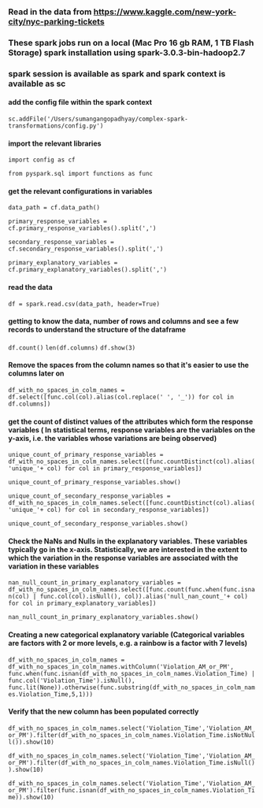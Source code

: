 ### Read in the data from https://www.kaggle.com/new-york-city/nyc-parking-tickets
### These spark jobs run on a local (Mac Pro 16 gb RAM, 1 TB Flash Storage) spark installation using spark-3.0.3-bin-hadoop2.7
### spark session is available as spark and spark context is available as sc


#### add the config file within the spark context
`sc.addFile('/Users/sumangangopadhyay/complex-spark-transformations/config.py')`

#### import the relevant libraries
`import config as cf` 

`from pyspark.sql import functions as func`

#### get the relevant configurations in variables
`data_path = cf.data_path()`

`primary_response_variables = cf.primary_response_variables().split(',')`

`secondary_response_variables = cf.secondary_response_variables().split(',')`

`primary_explanatory_variables = cf.primary_explanatory_variables().split(',')`

#### read the data
`df = spark.read.csv(data_path, header=True)`

#### getting to know the data, number of rows and columns and see a few records to understand the structure of the dataframe
`df.count()`
`len(df.columns)`
`df.show(3)`

#### Remove the spaces from the column names so that it's easier to use the columns later on
`df_with_no_spaces_in_colm_names = df.select([func.col(col).alias(col.replace(' ', '_')) for col in df.columns])`

#### get the count of distinct values of the attributes which form the response variables ( In statistical terms, response variables are the variables on the y-axis, i.e. the variables whose variations are being observed)

`unique_count_of_primary_response_variables = df_with_no_spaces_in_colm_names.select([func.countDistinct(col).alias('unique_'+ col) for col in primary_response_variables])`

`unique_count_of_primary_response_variables.show()`

`unique_count_of_secondary_response_variables = df_with_no_spaces_in_colm_names.select([func.countDistinct(col).alias('unique_'+ col) for col in secondary_response_variables])`

`unique_count_of_secondary_response_variables.show()`

#### Check the NaNs and Nulls in the explanatory variables. These variables typically go in the x-axis. Statistically, we are interested in the extent to which the variation in the response variables are associated with the variation in these variables

`nan_null_count_in_primary_explanatory_variables = df_with_no_spaces_in_colm_names.select([func.count(func.when(func.isnan(col) | func.col(col).isNull(), col)).alias('null_nan_count_'+ col) for col in primary_explanatory_variables])`

`nan_null_count_in_primary_explanatory_variables.show()`

#### Creating a new categorical explanatory variable (Categorical variables are factors with 2 or more levels, e.g. a rainbow is a factor with 7 levels)

`df_with_no_spaces_in_colm_names = df_with_no_spaces_in_colm_names.withColumn('Violation_AM_or_PM', func.when(func.isnan(df_with_no_spaces_in_colm_names.Violation_Time) | func.col('Violation_Time').isNull(), func.lit(None)).otherwise(func.substring(df_with_no_spaces_in_colm_names.Violation_Time,5,1)))`

#### Verify that the new column has been populated correctly

`df_with_no_spaces_in_colm_names.select('Violation_Time','Violation_AM_or_PM').filter(df_with_no_spaces_in_colm_names.Violation_Time.isNotNull()).show(10)`

`df_with_no_spaces_in_colm_names.select('Violation_Time','Violation_AM_or_PM').filter(df_with_no_spaces_in_colm_names.Violation_Time.isNull()).show(10)`

`df_with_no_spaces_in_colm_names.select('Violation_Time','Violation_AM_or_PM').filter(func.isnan(df_with_no_spaces_in_colm_names.Violation_Time)).show(10)`

